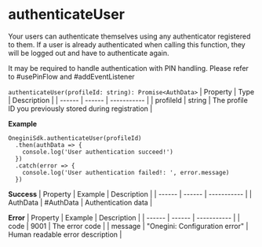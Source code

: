 # authenticateUser

Your users can authenticate themselves using any authenticator registered to them. If a user is already authenticated when calling this function, they will be logged out and have to authenticate again.

It may be required to handle authentication with PIN handling. Please refer to #usePinFlow and #addEventListener

`authenticateUser(profileId: string): Promise<AuthData>`
| Property | Type | Description |
| ------ | ------ | ----------- |
| profileId | string | The profile ID you previously stored during registration |


**Example**
```
OneginiSdk.authenticateUser(profileId)
  .then(authData => {
    console.log('User authentication succeed!')
  })
  .catch(error => {
    console.log('User authentication failed!: ', error.message)
  })
```

**Success**
| Property | Example | Description |
| ------ | ------ |  ----------- |
| AuthData   |  #AuthData  | Authentication data |

**Error**
| Property | Example | Description |
| ------ | ------ |  ----------- |
| code   | 9001   | The error code |
| message   | "Onegini: Configuration error"   | Human readable error description |
